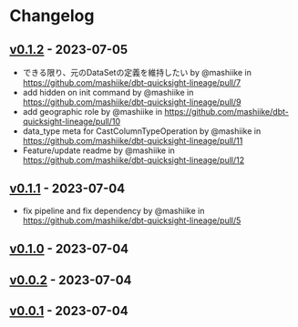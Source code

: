 # Changelog

## [v0.1.2](https://github.com/mashiike/dbt-quicksight-lineage/compare/v0.1.1...v0.1.2) - 2023-07-05
- できる限り、元のDataSetの定義を維持したい by @mashiike in https://github.com/mashiike/dbt-quicksight-lineage/pull/7
- add hidden on init command by @mashiike in https://github.com/mashiike/dbt-quicksight-lineage/pull/9
- add geographic role by @mashiike in https://github.com/mashiike/dbt-quicksight-lineage/pull/10
- data_type meta for CastColumnTypeOperation by @mashiike in https://github.com/mashiike/dbt-quicksight-lineage/pull/11
- Feature/update readme by @mashiike in https://github.com/mashiike/dbt-quicksight-lineage/pull/12

## [v0.1.1](https://github.com/mashiike/dbt-quicksight-lineage/compare/v0.1.0...v0.1.1) - 2023-07-04
- fix pipeline and fix dependency by @mashiike in https://github.com/mashiike/dbt-quicksight-lineage/pull/5

## [v0.1.0](https://github.com/mashiike/dbt-quicksight-lineage/compare/v0.0.2...v0.1.0) - 2023-07-04

## [v0.0.2](https://github.com/mashiike/dbt-quicksight-lineage/compare/v0.0.1...v0.0.2) - 2023-07-04

## [v0.0.1](https://github.com/mashiike/dbt-quicksight-lineage/commits/v0.0.1) - 2023-07-04
